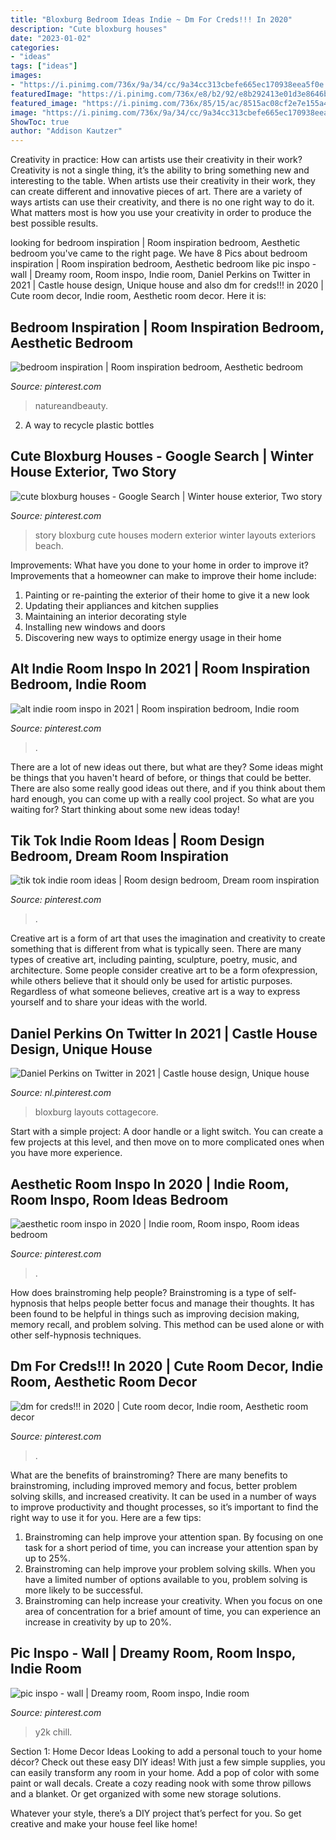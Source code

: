 ```yaml
---
title: "Bloxburg Bedroom Ideas Indie ~ Dm For Creds!!! In 2020"
description: "Cute bloxburg houses"
date: "2023-01-02"
categories:
- "ideas"
tags: ["ideas"]
images:
- "https://i.pinimg.com/736x/9a/34/cc/9a34cc313cbefe665ec170938eea5f0e.jpg"
featuredImage: "https://i.pinimg.com/736x/e8/b2/92/e8b292413e01d3e8646b0d1a49bf54a3.jpg"
featured_image: "https://i.pinimg.com/736x/85/15/ac/8515ac08cf2e7e155a4f47e4d00f6d62.jpg"
image: "https://i.pinimg.com/736x/9a/34/cc/9a34cc313cbefe665ec170938eea5f0e.jpg"
ShowToc: true
author: "Addison Kautzer"
---
```



Creativity in practice: How can artists use their creativity in their work?
Creativity is not a single thing, it’s the ability to bring something new and interesting to the table. When artists use their creativity in their work, they can create different and innovative pieces of art. There are a variety of ways artists can use their creativity, and there is no one right way to do it. What matters most is how you use your creativity in order to produce the best possible results.

	

		
looking for bedroom inspiration | Room inspiration bedroom, Aesthetic bedroom you've came to the right page. We have 8 Pics about bedroom inspiration | Room inspiration bedroom, Aesthetic bedroom like pic inspo - wall | Dreamy room, Room inspo, Indie room, Daniel Perkins on Twitter in 2021 | Castle house design, Unique house and also dm for creds!!! in 2020 | Cute room decor, Indie room, Aesthetic room decor. Here it is:
		
    
## Bedroom Inspiration | Room Inspiration Bedroom, Aesthetic Bedroom

<img loading=lazy src="https://i.pinimg.com/736x/87/8f/e9/878fe912429b0ca12167420c452178da.jpg" onerror="this.onerror=null;this.src='https://tse3.mm.bing.net/th?id=OIP.NapDUbDkAU-7_CqywNEbzgHaGC&amp;pid=15.1';" alt="bedroom inspiration | Room inspiration bedroom, Aesthetic bedroom">

_Source: pinterest.com_

>natureandbeauty. 

	

2. A way to recycle plastic bottles 

    
## Cute Bloxburg Houses - Google Search | Winter House Exterior, Two Story

<img loading=lazy src="https://i.pinimg.com/736x/9b/4f/ad/9b4fadd1871c73765e2c5e2643f74837.jpg" onerror="this.onerror=null;this.src='https://tse2.mm.bing.net/th?id=OIP.TS0Gozv-DhyCg54SImTRpQHaHa&amp;pid=15.1';" alt="cute bloxburg houses - Google Search | Winter house exterior, Two story">

_Source: pinterest.com_

>story bloxburg cute houses modern exterior winter layouts exteriors beach. 

	

Improvements: What have you done to your home in order to improve it?
Improvements that a homeowner can make to improve their home include: 
1. Painting or re-painting the exterior of their home to give it a new look 
2. Updating their appliances and kitchen supplies 
3. Maintaining an interior decorating style 
4. Installing new windows and doors 
5. Discovering new ways to optimize energy usage in their home 

    
## Alt Indie Room Inspo In 2021 | Room Inspiration Bedroom, Indie Room

<img loading=lazy src="https://i.pinimg.com/736x/e8/b2/92/e8b292413e01d3e8646b0d1a49bf54a3.jpg" onerror="this.onerror=null;this.src='https://tse3.mm.bing.net/th?id=OIP.nzrAP_R1m9WVnmBwawOyQAHaJ3&amp;pid=15.1';" alt="alt indie room inspo in 2021 | Room inspiration bedroom, Indie room">

_Source: pinterest.com_

>. 

	

There are a lot of new ideas out there, but what are they? Some ideas might be things that you haven't heard of before, or things that could be better. There are also some really good ideas out there, and if you think about them hard enough, you can come up with a really cool project. So what are you waiting for? Start thinking about some new ideas today!

    
## Tik Tok Indie Room Ideas | Room Design Bedroom, Dream Room Inspiration

<img loading=lazy src="https://i.pinimg.com/736x/71/3b/d3/713bd30c3804ecb1a2fc7a2c55aed0f1.jpg" onerror="this.onerror=null;this.src='https://tse3.mm.bing.net/th?id=OIP.iUPu4A_C4IUrj-WhWUpCNgHaKk&amp;pid=15.1';" alt="tik tok indie room ideas | Room design bedroom, Dream room inspiration">

_Source: pinterest.com_

>. 

	

Creative art is a form of art that uses the imagination and creativity to create something that is different from what is typically seen. There are many types of creative art, including painting, sculpture, poetry, music, and architecture. Some people consider creative art to be a form ofexpression, while others believe that it should only be used for artistic purposes. Regardless of what someone believes, creative art is a way to express yourself and to share your ideas with the world.

    
## Daniel Perkins On Twitter In 2021 | Castle House Design, Unique House

<img loading=lazy src="https://i.pinimg.com/736x/85/15/ac/8515ac08cf2e7e155a4f47e4d00f6d62.jpg" onerror="this.onerror=null;this.src='https://tse2.mm.bing.net/th?id=OIP.SM5HbAytWCRJWpnElCN7CwHaHY&amp;pid=15.1';" alt="Daniel Perkins on Twitter in 2021 | Castle house design, Unique house">

_Source: nl.pinterest.com_

>bloxburg layouts cottagecore. 

	

Start with a simple project: A door handle or a light switch. You can create a few projects at this level, and then move on to more complicated ones when you have more experience.

    
## Aesthetic Room Inspo In 2020 | Indie Room, Room Inspo, Room Ideas Bedroom

<img loading=lazy src="https://i.pinimg.com/736x/9a/34/cc/9a34cc313cbefe665ec170938eea5f0e.jpg" onerror="this.onerror=null;this.src='https://tse4.mm.bing.net/th?id=OIP.PV8BbxsRb6bd9lL-LvXsswHaNF&amp;pid=15.1';" alt="aesthetic room inspo in 2020 | Indie room, Room inspo, Room ideas bedroom">

_Source: pinterest.com_

>. 

	

How does brainstroming help people?
Brainstroming is a type of self-hypnosis that helps people better focus and manage their thoughts. It has been found to be helpful in things such as improving decision making, memory recall, and problem solving. This method can be used alone or with other self-hypnosis techniques.

    
## Dm For Creds!!! In 2020 | Cute Room Decor, Indie Room, Aesthetic Room Decor

<img loading=lazy src="https://i.pinimg.com/736x/e9/c1/45/e9c145b02edd12163a3d0de2bc4efe2f.jpg" onerror="this.onerror=null;this.src='https://tse1.mm.bing.net/th?id=OIP.oTs8g_DT4wZPafYJalBOUwHaL8&amp;pid=15.1';" alt="dm for creds!!! in 2020 | Cute room decor, Indie room, Aesthetic room decor">

_Source: pinterest.com_

>. 

	

What are the benefits of brainstroming?
There are many benefits to brainstroming, including improved memory and focus, better problem solving skills, and increased creativity. It can be used in a number of ways to improve productivity and thought processes, so it’s important to find the right way to use it for you. Here are a few tips: 
1. Brainstroming can help improve your attention span. By focusing on one task for a short period of time, you can increase your attention span by up to 25%. 
2. Brainstroming can help improve your problem solving skills. When you have a limited number of options available to you, problem solving is more likely to be successful. 
3. Brainstroming can help increase your creativity. When you focus on one area of concentration for a brief amount of time, you can experience an increase in creativity by up to 20%.

    
## Pic Inspo - Wall | Dreamy Room, Room Inspo, Indie Room

<img loading=lazy src="https://i.pinimg.com/736x/3a/75/d8/3a75d82f53a2e4c07b14fc846adc19dc.jpg" onerror="this.onerror=null;this.src='https://tse4.mm.bing.net/th?id=OIP.u5irhZpkgabi-LDt-izd_gHaJ3&amp;pid=15.1';" alt="pic inspo - wall | Dreamy room, Room inspo, Indie room">

_Source: pinterest.com_

>y2k chill. 

	

Section 1: Home Decor Ideas
Looking to add a personal touch to your home décor? Check out these easy DIY ideas!
With just a few simple supplies, you can easily transform any room in your home. Add a pop of color with some paint or wall decals. Create a cozy reading nook with some throw pillows and a blanket. Or get organized with some new storage solutions.

Whatever your style, there’s a DIY project that’s perfect for you. So get creative and make your house feel like home!

